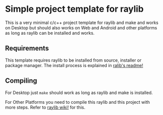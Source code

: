 # Simple project template for raylib

This is a very minimal c/c++ project template for raylib and make and works on Desktop but should also works on Web and Android and other platforms as long as raylib can be installed and works.

## Requirements

This template requires raylib to be installed from source, installer or package manager.
The install process is explained in [ralib's readme!](https://github.com/raysan5/raylib)

## Compiling

For Desktop just `make` should work as long as raylib and make is installed.

For Other Platforms you need to compile this raylib and this project with more steps. Refer to [raylib wiki!](https://github.com/raysan5/raylib/wiki) for this.